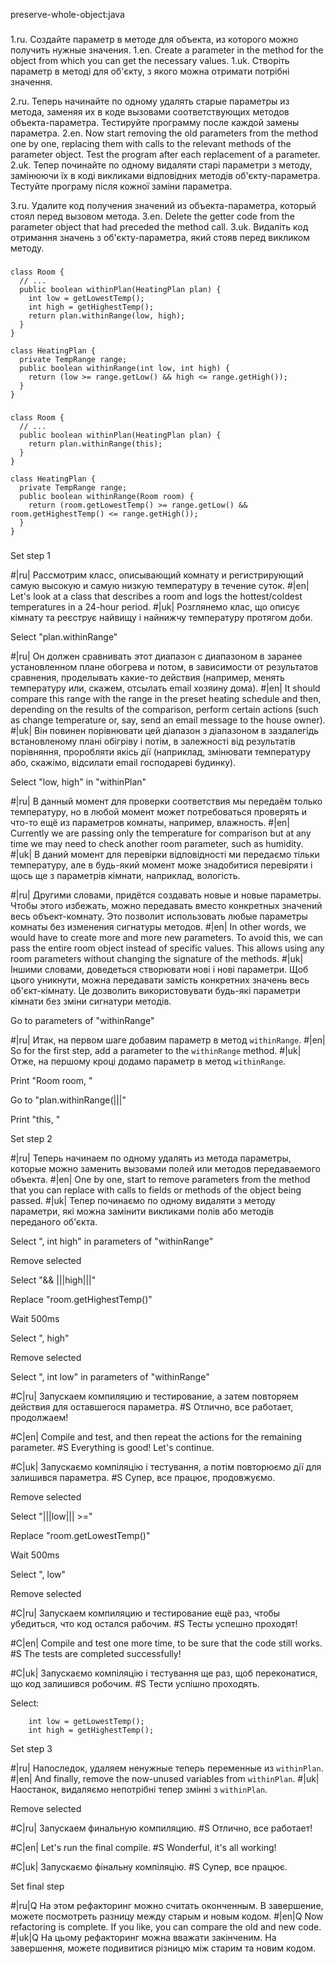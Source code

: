 preserve-whole-object:java

###

1.ru. Создайте параметр в методе для объекта, из которого можно получить нужные значения.
1.en. Create a parameter in the method for the object from which you can get the necessary values.
1.uk. Створіть параметр в методі для об'єкту, з якого можна отримати потрібні значення.

2.ru. Теперь начинайте по одному удалять старые параметры из метода, заменяя их в коде вызовами соответствующих методов объекта-параметра. Тестируйте программу после каждой замены параметра.
2.en. Now start removing the old parameters from the method one by one, replacing them with calls to the relevant methods of the parameter object. Test the program after each replacement of a parameter.
2.uk. Тепер починайте по одному видаляти старі параметри з методу, замінюючи їх в коді викликами відповідних методів об'єкту-параметра. Тестуйте програму після кожної заміни параметра.

3.ru. Удалите код получения значений из объекта-параметра, который стоял перед вызовом метода.
3.en. Delete the getter code from the parameter object that had preceded the method call.
3.uk. Видаліть код отримання значень з об'єкту-параметра, який стояв перед викликом методу.



###

```
class Room {
  // ...
  public boolean withinPlan(HeatingPlan plan) {
    int low = getLowestTemp();
    int high = getHighestTemp();
    return plan.withinRange(low, high);
  }
}

class HeatingPlan {
  private TempRange range;
  public boolean withinRange(int low, int high) {
    return (low >= range.getLow() && high <= range.getHigh());
  }
}
```

###

```
class Room {
  // ...
  public boolean withinPlan(HeatingPlan plan) {
    return plan.withinRange(this);
  }
}

class HeatingPlan {
  private TempRange range;
  public boolean withinRange(Room room) {
    return (room.getLowestTemp() >= range.getLow() && room.getHighestTemp() <= range.getHigh());
  }
}
```

###

Set step 1

#|ru| Рассмотрим класс, описывающий комнату и регистрирующий самую высокую и самую низкую температуру в течение суток.
#|en| Let's look at a class that describes a room and logs the hottest/coldest temperatures in a 24-hour period.
#|uk| Розглянемо клас, що описує кімнату та реєструє найвищу і найнижчу температуру протягом доби.

Select "plan.withinRange"

#|ru| Он должен сравнивать этот диапазон с диапазоном в заранее установленном плане обогрева и потом, в зависимости от результатов сравнения, проделывать какие-то действия (например, менять температуру или, скажем, отсылать email хозяину дома).
#|en| It should compare this range with the range in the preset heating schedule and then, depending on the results of the comparison, perform certain actions (such as change temperature or, say, send an email message to the house owner).
#|uk| Він повинен порівнювати цей діапазон з діапазоном в заздалегідь встановленому плані обігріву і потім, в залежності від результатів порівняння, проробляти якісь дії (наприклад, змінювати температуру або, скажімо, відсилати email господареві будинку).

Select "low, high" in "withinPlan"

#|ru| В данный момент для проверки соответствия мы передаём только температуру, но в любой момент может потребоваться проверять и что-то ещё из параметров комнаты, например, влажность.
#|en| Currently we are passing only the temperature for comparison but at any time we may need to check another room parameter, such as humidity.
#|uk| В даний момент для перевірки відповідності ми передаємо тільки температуру, але в будь-який момент може знадобитися перевіряти і щось ще з параметрів кімнати, наприклад, вологість.

#|ru| Другими словами, придётся создавать новые и новые параметры. Чтобы этого избежать, можно передавать вместо конкретных значений весь объект-комнату. Это позволит использовать любые параметры комнаты без изменения сигнатуры методов.
#|en| In other words, we would have to create more and more new parameters. To avoid this, we can pass the entire room object instead of specific values. This allows using any room parameters without changing the signature of the methods.
#|uk| Іншими словами, доведеться створювати нові і нові параметри. Щоб цього уникнути, можна передавати замість конкретних значень весь об'єкт-кімнату. Це дозволить використовувати будь-які параметри кімнати без зміни сигнатури методів.

Go to parameters of "withinRange"

#|ru| Итак, на первом шаге добавим параметр в метод <code>withinRange</code>.
#|en| So for the first step, add a parameter to the <code>withinRange</code> method.
#|uk| Отже, на першому кроці додамо параметр в метод <code>withinRange</code>.

Print "Room room, "

Go to "plan.withinRange(|||"

Print "this, "

Set step 2

#|ru| Теперь начинаем по одному удалять из метода параметры, которые можно заменить вызовами полей или методов передаваемого объекта.
#|en| One by one, start to remove parameters from the method that you can replace with calls to fields or methods of the object being passed.
#|uk| Тепер починаємо по одному видаляти з методу параметри, які можна замінити викликами полів або методів переданого об'єкта.

Select ", int high" in parameters of "withinRange"

Remove selected

Select "&& |||high|||"

Replace "room.getHighestTemp()"

Wait 500ms

Select ", high"

Remove selected


Select ", int low" in parameters of "withinRange"

#C|ru| Запускаем компиляцию и тестирование, а затем повторяем действия для оставшегося параметра.
#S Отлично, все работает, продолжаем!

#C|en| Compile and test, and then repeat the actions for the remaining parameter.
#S Everything is good! Let's continue.

#C|uk| Запускаємо компіляцію і тестування, а потім повторюємо дії для залишився параметра.
#S Супер, все працює, продовжуємо.

Remove selected

Select "|||low||| >="

Replace "room.getLowestTemp()"

Wait 500ms

Select ", low"

Remove selected


#C|ru| Запускаем компиляцию и тестирование ещё раз, чтобы убедиться, что код остался рабочим.
#S Тесты успешно проходят!

#C|en| Compile and test one more time, to be sure that the code still works.
#S The tests are completed successfully!

#C|uk| Запускаємо компіляцію і тестування ще раз, щоб переконатися, що код залишився робочим.
#S Тести успішно проходять.

Select:
```
    int low = getLowestTemp();
    int high = getHighestTemp();

```

Set step 3

#|ru| Напоследок, удаляем ненужные теперь переменные из <code>withinPlan</code>.
#|en| And finally, remove the now-unused variables from <code>withinPlan</code>.
#|uk| Наостанок, видаляємо непотрібні тепер змінні з <code>withinPlan</code>.

Remove selected

#C|ru| Запускаем финальную компиляцию.
#S Отлично, все работает!

#C|en| Let's run the final compile.
#S Wonderful, it's all working!

#C|uk| Запускаємо фінальну компіляцію.
#S Супер, все працює.

Set final step

#|ru|Q На этом рефакторинг можно считать оконченным. В завершение, можете посмотреть разницу между старым и новым кодом.
#|en|Q Now refactoring is complete. If you like, you can compare the old and new code.
#|uk|Q На цьому рефакторинг можна вважати закінченим. На завершення, можете подивитися різницю між старим та новим кодом.